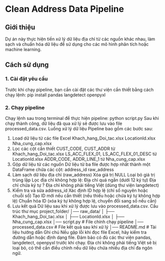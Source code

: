 # Clean Address Data Pipeline

## Giới thiệu
Dự án này thực hiện tiền xử lý dữ liệu địa chỉ từ các nguồn khác nhau, làm sạch và chuẩn hóa dữ liệu để sử dụng cho các mô hình phân tích hoặc machine learning.

## Cách sử dụng
### 1. Cài đặt yêu cầu
Trước khi chạy pipeline, bạn cần cài đặt các thư viện cần thiết bằng cách chạy lệnh:
pip install pandas langdetect openpyxl

### 2. Chạy pipeline
Chạy lệnh sau trong terminal để thực hiện pipeline:
python script.py
Sau khi chạy thành công, dữ liệu đã qua xử lý sẽ được lưu vào file processed_data.csv.
Luồng xử lý dữ liệu
Pipeline bao gồm các bước sau:
1. Load dữ liệu từ các file Excel
Khach_hang_Doi_tac.xlsx
LocationId.xlsx
Nha_cung_cap.xlsx
2. Lọc các cột cần thiết
CUST_CODE, CUST_ADDR từ Khach_hang_Doi_tac.xlsx
LS_ACC_FLEX_01, LS_ACC_FLEX_01_DESC từ LocationId.xlsx
ADDR_CODE, ADDR_LINE_1 từ Nha_cung_cap.xlsx
3. Gộp dữ liệu từ các nguồn
Dữ liệu từ ba file được hợp nhất thành một DataFrame chứa các cột:
address_id
raw_address
4. Làm sạch dữ liệu địa chỉ (raw_address)
Xóa giá trị NULL
Loại bỏ giá trị trùng lặp
Lọc địa chỉ không hợp lệ:
Địa chỉ quá ngắn (dưới 12 ký tự)
Địa chỉ chứa ký tự ?
Địa chỉ không phải tiếng Việt (dùng thư viện langdetect)
5. Kiểm tra và sửa address_id
Xác định ID hợp lệ (chỉ số nguyên hoặc chuỗi số)
Tạo ID mới nếu cần thiết (nếu thiếu hoặc chứa ký tự không hợp lệ)
Chuẩn hóa ID (xóa ký tự không hợp lệ, chuyển đổi sang số nếu cần)
6. Lưu kết quả
Dữ liệu sau khi xử lý được lưu vào processed_data.csv.
Cấu trúc thư mục
project_folder/
│── raw_data/
│   ├── Khach_hang_Doi_tac.xlsx
│   ├── LocationId.xlsx
│   ├── Nha_cung_cap.xlsx
│── script.py  # File chính chạy pipeline
│── processed_data.csv  # File kết quả sau khi xử lý
│── README.md  # Tài liệu hướng dẫn
Ghi chú
Nếu gặp lỗi khi đọc file Excel, hãy kiểm tra đường dẫn hoặc định dạng file.
Đảm bảo có đủ các thư viện pandas, langdetect, openpyxl trước khi chạy.
Địa chỉ không phải tiếng Việt sẽ bị loại bỏ, có thể cần điều chỉnh nếu dữ liệu chứa nhiều địa chỉ đa ngôn ngữ.


